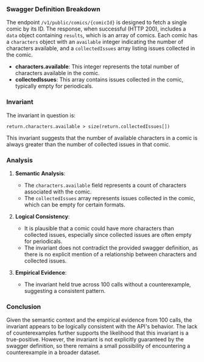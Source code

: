 ### Swagger Definition Breakdown

The endpoint `/v1/public/comics/{comicId}` is designed to fetch a single comic by its ID. The response, when successful (HTTP 200), includes a `data` object containing `results`, which is an array of comics. Each comic has a `characters` object with an `available` integer indicating the number of characters available, and a `collectedIssues` array listing issues collected in the comic.

- **characters.available**: This integer represents the total number of characters available in the comic.
- **collectedIssues**: This array contains issues collected in the comic, typically empty for periodicals.

### Invariant

The invariant in question is:

`return.characters.available > size(return.collectedIssues[])`

This invariant suggests that the number of available characters in a comic is always greater than the number of collected issues in that comic.

### Analysis

1. **Semantic Analysis**:
   - The `characters.available` field represents a count of characters associated with the comic.
   - The `collectedIssues` array represents issues collected in the comic, which can be empty for certain formats.

2. **Logical Consistency**:
   - It is plausible that a comic could have more characters than collected issues, especially since collected issues are often empty for periodicals.
   - The invariant does not contradict the provided swagger definition, as there is no explicit mention of a relationship between characters and collected issues.

3. **Empirical Evidence**:
   - The invariant held true across 100 calls without a counterexample, suggesting a consistent pattern.

### Conclusion

Given the semantic context and the empirical evidence from 100 calls, the invariant appears to be logically consistent with the API's behavior. The lack of counterexamples further supports the likelihood that this invariant is a true-positive. However, the invariant is not explicitly guaranteed by the swagger definition, so there remains a small possibility of encountering a counterexample in a broader dataset.
